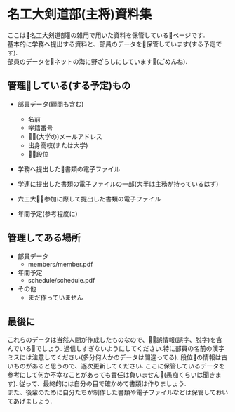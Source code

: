 # 名工大剣道部(主将)資料集

ここは名工大剣道部の雑用で用いた資料を保管しているページです.  
基本的に学務へ提出する資料と、部員のデータを保管しています(する予定です).  
部員のデータをネットの海に野ざらしにしています(ごめんね).  

## 管理している(する予定)もの

* 部員データ(顧問も含む)
    * 名前
    * 学籍番号
    * (大学の)メールアドレス
    * 出身高校(または大学)
    * 段位

* 学務へ提出した書類の電子ファイル

* 学連に提出した書類の電子ファイルの一部(大半は主務が持っているはず)

* 六工大参加に際して提出した書類の電子ファイル

* 年間予定(参考程度に)

## 管理してある場所

* 部員データ
    * members/member.pdf
* 年間予定
    * schedule/schedule.pdf
* その他
    * まだ作っていません

## 最後に

これらのデータは当然人間が作成したものなので、誤情報(誤字、脱字)を含んでいるでしょう.
過信しすぎないようにしてください.特に部員の名前の漢字ミスには注意してください(多分何人かのデータは間違ってる).
段位の情報は古いものがあると思うので、逐次更新してください.
ここに保管しているデータを参考にして何か不幸なことがあっても責任は負いません(愚痴くらいは聞きます).
従って、最終的には自分の目で確かめて書類は作りましょう.  
また、後輩のために自分たちが制作した書類や電子ファイルなどは保管しておいてあげましょう.